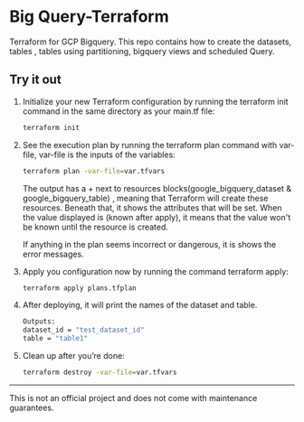# Big Query-Terraform
Terraform for GCP Bigquery. This repo contains how to create the datasets, tables , tables using partitioning, bigquery views and scheduled Query.

## Try it out

1. Initialize your new Terraform configuration by running the terraform init command in the same directory as your main.tf file:

    ```sh
    terraform init
    ```
1. See the execution plan by running the terraform plan command with var-file, var-file is the inputs of the variables:

    ```sh
    terraform plan -var-file=var.tfvars 
    ```
    The output has a + next to resources blocks(google_bigquery_dataset & google_bigquery_table) , meaning that Terraform will 
    create these resources. Beneath that, it shows the attributes that will be set. When the value displayed is (known after 
    apply), it means that the value won't be known until the resource is created.

    If anything in the plan seems incorrect or dangerous, it is shows the error messages.

1. Apply you configuration now by running the command terraform apply:

    ```sh
    terraform apply plans.tfplan
    ```

1. After deploying, it will print the names of the dataset and table.

    ```sh
    Outputs:
    dataset_id = "test_dataset_id"
    table = "table1"
    ```

1. Clean up after you’re done:

    ```sh
    terraform destroy -var-file=var.tfvars 
    ```

----

This is not an official project and does not come with maintenance guarantees.
